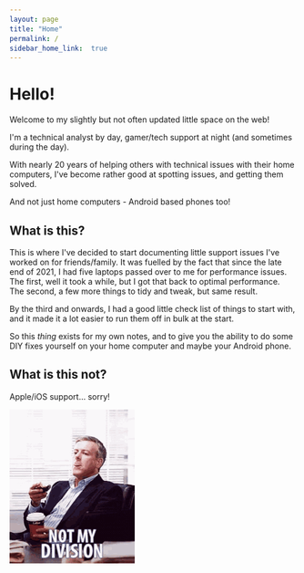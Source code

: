 ```yaml
---
layout: page
title: "Home"
permalink: /
sidebar_home_link:  true
---
```


# Hello!

Welcome to my slightly but not often updated little space on the web!

I'm a technical analyst by day, gamer/tech support at night (and sometimes during the day).

With nearly 20 years of helping others with technical issues with their home computers, I've become rather good at spotting issues, and getting them solved.

And not just home computers - Android based phones too!

## What is this?

This is where I've decided to start documenting little support issues I've worked on for friends/family. It was fuelled by the fact that since the late end of 2021, I had five laptops passed over to me for performance issues. The first, well it took a while, but I got that back to optimal performance. The second, a few more things to tidy and tweak, but same result.

By the third and onwards, I had a good little check list of things to start with, and it made it a lot easier to run them off in bulk at the start.

So this *thing* exists for my own notes, and to give you the ability to do some DIY fixes yourself on your home computer and maybe your Android phone.

## What is this not?

Apple/iOS support... sorry!

![Nope!](/_content/not.gif)